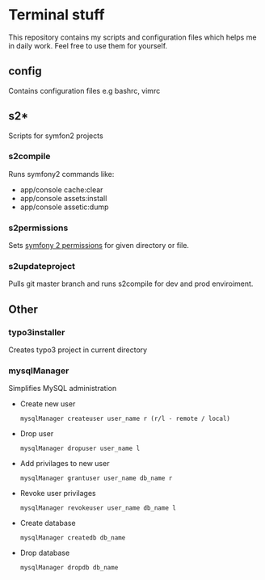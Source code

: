 # Terminal stuff
This repository contains my scripts and configuration files which helps me in daily work. Feel free to use them for yourself.

## config ##
Contains configuration files e.g bashrc, vimrc

## s2* ###
Scripts for symfon2 projects

### s2compile ###
Runs symfony2 commands like:
- app/console cache:clear
- app/console assets:install
- app/console assetic:dump

### s2permissions ###
Sets [symfony 2 permissions](http://symfony.com/doc/current/book/installation.html) for given directory or file.

### s2updateproject ###
Pulls git master branch and runs s2compile for dev and prod enviroiment. 

## Other ##
### typo3installer ###
Creates typo3 project in current directory

### mysqlManager ###
Simplifies MySQL administration

- Create new user
   ```
   mysqlManager createuser user_name r (r/l - remote / local)
   ```
- Drop user
   ```
   mysqlManager dropuser user_name l
   ```
   
- Add privilages to new user
   ```
   mysqlManager grantuser user_name db_name r
   ```
- Revoke user privilages
   ```
   mysqlManager revokeuser user_name db_name l
   ```
- Create database
   ```
   mysqlManager createdb db_name
   ```
- Drop database
   ```
   mysqlManager dropdb db_name
   ```



